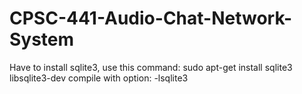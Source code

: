 # CPSC-441-Audio-Chat-Network-System


Have to install sqlite3, use this command: sudo apt-get install sqlite3 libsqlite3-dev
compile with option: -lsqlite3
